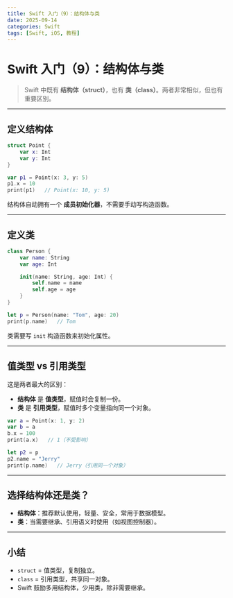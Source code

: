 ```yaml
---
title: Swift 入门（9）：结构体与类
date: 2025-09-14
categories: Swift
tags: [Swift, iOS, 教程]
---
```


# Swift 入门（9）：结构体与类

> Swift 中既有 **结构体（struct）**，也有 **类（class）**。两者非常相似，但也有重要区别。

---

## 定义结构体

```swift
struct Point {
    var x: Int
    var y: Int
}

var p1 = Point(x: 3, y: 5)
p1.x = 10
print(p1)   // Point(x: 10, y: 5)
```

结构体自动拥有一个 **成员初始化器**，不需要手动写构造函数。

---

## 定义类

```swift
class Person {
    var name: String
    var age: Int

    init(name: String, age: Int) {
        self.name = name
        self.age = age
    }
}

let p = Person(name: "Tom", age: 20)
print(p.name)   // Tom
```

类需要写 `init` 构造函数来初始化属性。

---

## 值类型 vs 引用类型

这是两者最大的区别：

- **结构体** 是 **值类型**，赋值时会复制一份。
- **类** 是 **引用类型**，赋值时多个变量指向同一个对象。

```swift
var a = Point(x: 1, y: 2)
var b = a
b.x = 100
print(a.x)   // 1（不受影响）

let p2 = p
p2.name = "Jerry"
print(p.name)   // Jerry（引用同一个对象）
```

---

## 选择结构体还是类？

- **结构体**：推荐默认使用，轻量、安全，常用于数据模型。
- **类**：当需要继承、引用语义时使用（如视图控制器）。

---

## 小结

- `struct` = 值类型，复制独立。
- `class` = 引用类型，共享同一对象。
- Swift 鼓励多用结构体，少用类，除非需要继承。
